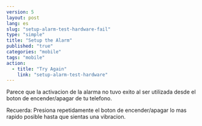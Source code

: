 ```yaml
---
version: 5
layout: post
lang: es
slug: "setup-alarm-test-hardware-fail"
type: "simple"
title: "Setup the Alarm"
published: "true"
categories: "mobile"
tags: "mobile"
action: 
  - title: "Try Again"
    link: "setup-alarm-test-hardware"
---
```


Parece que la activacion de la alarma no tuvo exito al ser utilizada desde el boton de encender/apagar de tu telefono.

Recuerda: Presiona repetidamente el boton de encender/apagar lo mas rapido posible hasta que sientas una vibracion. 
